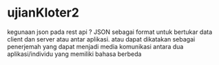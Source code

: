 # ujianKloter2
kegunaan json pada rest api ?
JSON sebagai format untuk bertukar data client dan server atau antar aplikasi. 
atau dapat dikatakan sebagai penerjemah yang dapat menjadi media komunikasi antara dua aplikasi/individu yang memiliki bahasa berbeda
 





